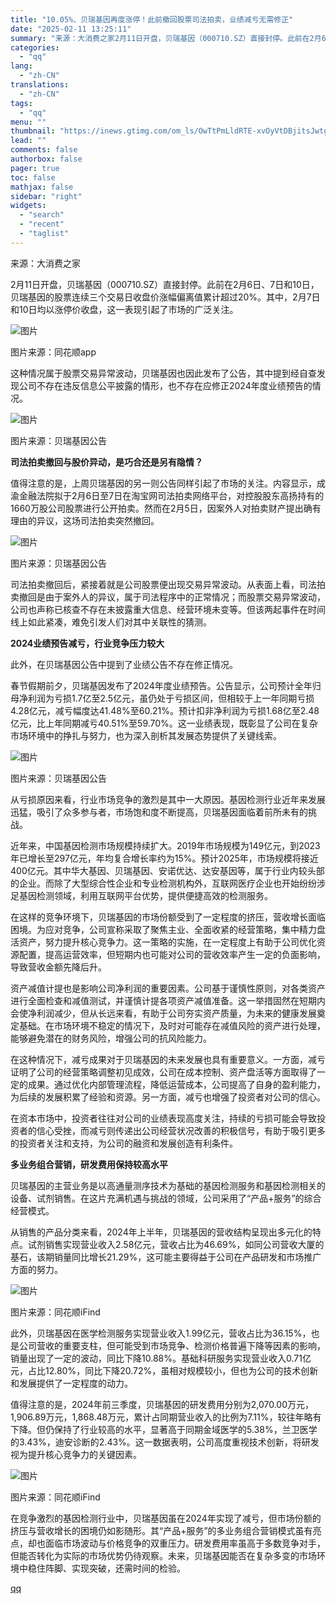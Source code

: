 ```yaml
---
title: "10.05%、贝瑞基因再度涨停！此前撤回股票司法拍卖，业绩减亏无需修正"
date: "2025-02-11 13:25:11"
summary: "来源：大消费之家2月11日开盘，贝瑞基因（000710.SZ）直接封停。此前在2月6日、7日和10日..."
categories:
  - "qq"
lang:
  - "zh-CN"
translations:
  - "zh-CN"
tags:
  - "qq"
menu: ""
thumbnail: "https://inews.gtimg.com/om_ls/OwTtPmLldRTE-xvOyVtDBjitsJwtgKgE0_MSmmFMFdeJcAA_640360/0"
lead: ""
comments: false
authorbox: false
pager: true
toc: false
mathjax: false
sidebar: "right"
widgets:
  - "search"
  - "recent"
  - "taglist"
---
```


来源：大消费之家

2月11日开盘，贝瑞基因（000710.SZ）直接封停。此前在2月6日、7日和10日，贝瑞基因的股票连续三个交易日收盘价涨幅偏离值累计超过20%。其中，2月7日和10日均以涨停价收盘，这一表现引起了市场的广泛关注。

![图片](https://inews.gtimg.com/om_bt/OY-Tqu4mCqFb_2vW5MCZYMJ0Uw7G1T1OSsSvt4x2nymCkAA/641)

图片来源：同花顺app

这种情况属于股票交易异常波动，贝瑞基因也因此发布了公告，其中提到经自查发现公司不存在违反信息公平披露的情形，也不存在应修正2024年度业绩预告的情况。

![图片](https://inews.gtimg.com/om_bt/ObfGpEICCmkYS7_2X8wY_a1sHFA5t8SS-PGtcjVBLqAegAA/641)

图片来源：贝瑞基因公告

**司法拍卖撤回与股价异动，是巧合还是另有隐情？**

值得注意的是，上周贝瑞基因的另一则公告同样引起了市场的关注。内容显示，成渝金融法院拟于2月6日至7日在淘宝网司法拍卖网络平台，对控股股东高扬持有的1660万股公司股票进行公开拍卖。然而在2月5日，因案外人对拍卖财产提出确有理由的异议，这场司法拍卖突然撤回。

![图片](https://inews.gtimg.com/om_bt/OIrUEdVnFdo3gZw6Lli9XRYt__shcdmFt3ONf0-tzJwUQAA/641)

图片来源：贝瑞基因公告

司法拍卖撤回后，紧接着就是公司股票便出现交易异常波动。从表面上看，司法拍卖撤回是由于案外人的异议，属于司法程序中的正常情况；而股票交易异常波动，公司也声称已核查不存在未披露重大信息、经营环境未变等。但该两起事件在时间线上如此紧凑，难免引发人们对其中关联性的猜测。

**2024业绩预告减亏，行业竞争压力较大**

此外，在贝瑞基因公告中提到了业绩公告不存在修正情况。

春节假期前夕，贝瑞基因发布了2024年度业绩预告。公告显示，公司预计全年归母净利润为亏损1.7亿至2.5亿元，虽仍处于亏损区间，但相较于上一年同期亏损4.28亿元，减亏幅度达41.48%至60.21%。预计扣非净利润为亏损1.68亿至2.48亿元，比上年同期减亏40.51%至59.70%。这一业绩表现，既彰显了公司在复杂市场环境中的挣扎与努力，也为深入剖析其发展态势提供了关键线索。

![图片](https://inews.gtimg.com/om_bt/OUxLc9DTtANreylusZ8dCqSCQwqYUqz34JNgb77-g3_NAAA/641)

图片来源：贝瑞基因公告

从亏损原因来看，行业市场竞争的激烈是其中一大原因。基因检测行业近年来发展迅猛，吸引了众多参与者，市场饱和度不断提高，贝瑞基因面临着前所未有的挑战。

近年来，中国基因检测市场规模持续扩大。2019年市场规模为149亿元，到2023年已增长至297亿元，年均复合增长率约为15%。预计2025年，市场规模将接近400亿元。其中华大基因、贝瑞基因、安诺优达、达安基因等，属于行业内较头部的企业。而除了大型综合性企业和专业检测机构外，互联网医疗企业也开始纷纷涉足基因检测领域，利用互联网平台优势，提供便捷高效的检测服务。

在这样的竞争环境下，贝瑞基因的市场份额受到了一定程度的挤压，营收增长面临困境。为应对竞争，公司宣称采取了聚焦主业、全面收紧的经营策略，集中精力盘活资产，努力提升核心竞争力。这一策略的实施，在一定程度上有助于公司优化资源配置，提高运营效率，但短期内也可能对公司的营收效率产生一定的负面影响，导致营收金额先降后升。

资产减值计提也是影响公司净利润的重要因素。公司基于谨慎性原则，对各类资产进行全面检查和减值测试，并谨慎计提各项资产减值准备。这一举措固然在短期内会使净利润减少，但从长远来看，有助于公司夯实资产质量，为未来的健康发展奠定基础。在市场环境不稳定的情况下，及时对可能存在减值风险的资产进行处理，能够避免潜在的财务风险，增强公司的抗风险能力。

在这种情况下，减亏成果对于贝瑞基因的未来发展也具有重要意义。一方面，减亏证明了公司的经营策略调整初见成效，公司在成本控制、资产盘活等方面取得了一定的成果。通过优化内部管理流程，降低运营成本，公司提高了自身的盈利能力，为后续的发展积累了经验和资源。另一方面，减亏也增强了投资者对公司的信心。

在资本市场中，投资者往往对公司的业绩表现高度关注，持续的亏损可能会导致投资者的信心受挫，而减亏则传递出公司经营状况改善的积极信号，有助于吸引更多的投资者关注和支持，为公司的融资和发展创造有利条件。

**多业务组合营销，研发费用保持较高水平**

贝瑞基因的主营业务是以高通量测序技术为基础的基因检测服务和基因检测相关的设备、试剂销售。在这片充满机遇与挑战的领域，公司采用了“产品+服务”的综合经营模式。

从销售的产品分类来看，2024年上半年，贝瑞基因的营收结构呈现出多元化的特点。试剂销售实现营业收入2.58亿元，营收占比为46.69%，如同公司营收大厦的基石，该期销量同比增长21.29%，这可能主要得益于公司在产品研发和市场推广方面的努力。

![图片](https://inews.gtimg.com/om_bt/OQz5LL-6Di24ilmsO2OV-ZRm67x7Ktz1BUtPfKy5njiRoAA/641)

图片来源：同花顺iFind

此外，贝瑞基因在医学检测服务实现营业收入1.99亿元，营收占比为36.15%，也是公司营收的重要支柱，但可能受到市场竞争、检测价格普遍下降等因素的影响，销量出现了一定的波动，同比下降10.88%。基础科研服务实现营业收入0.71亿元，占比12.80%，同比下降20.72%，虽相对规模较小，但也为公司的技术创新和发展提供了一定程度的动力。

值得注意的是，2024年前三季度，贝瑞基因的研发费用分别为2,070.00万元，1,906.89万元，1,868.48万元，累计占同期营业收入的比例为7.11%，较往年略有下降。但仍保持了行业较高的水平，显著高于同期金域医学的5.38%，兰卫医学的3.43%，迪安诊断的2.43%。这一数据表明，公司高度重视技术创新，将研发视为提升核心竞争力的关键因素。

![图片](https://inews.gtimg.com/om_bt/Os7iVthGqlA8NUPvCG66Ib0GRIYUOaFlMMMP7fAYiFZ18AA/641)

图片来源：同花顺iFind

在竞争激烈的基因检测行业中，贝瑞基因虽在2024年实现了减亏，但市场份额的挤压与营收增长的困境仍如影随形。其“产品+服务”的多业务组合营销模式虽有亮点，却也面临市场波动与价格竞争的双重压力。研发费用率虽高于多数竞争对手，但能否转化为实际的市场优势仍待观察。未来，贝瑞基因能否在复杂多变的市场环境中稳住阵脚、实现突破，还需时间的检验。

[qq](https://new.qq.com/rain/a/20250211A04C5Z00)
